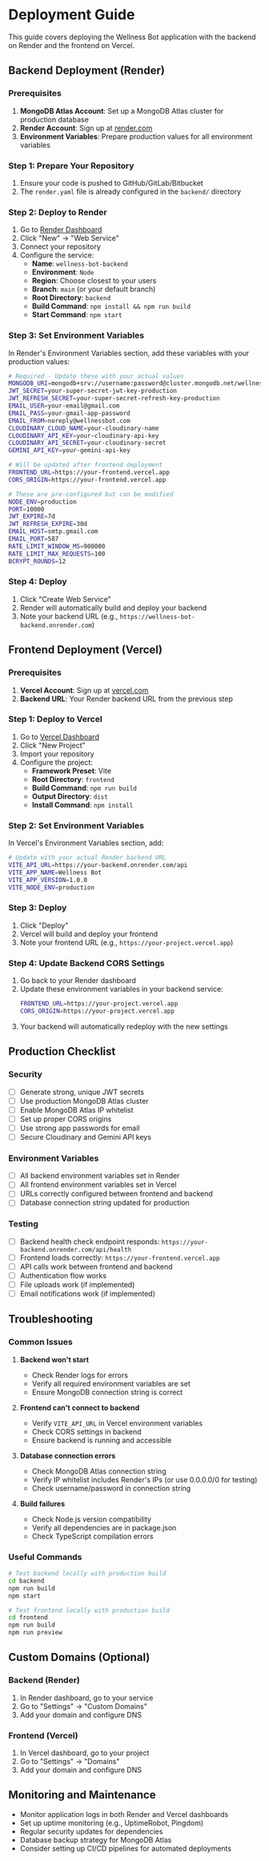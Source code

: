 # Deployment Guide

This guide covers deploying the Wellness Bot application with the backend on Render and the frontend on Vercel.

## Backend Deployment (Render)

### Prerequisites
1. **MongoDB Atlas Account**: Set up a MongoDB Atlas cluster for production database
2. **Render Account**: Sign up at [render.com](https://render.com)
3. **Environment Variables**: Prepare production values for all environment variables

### Step 1: Prepare Your Repository
1. Ensure your code is pushed to GitHub/GitLab/Bitbucket
2. The `render.yaml` file is already configured in the `backend/` directory

### Step 2: Deploy to Render
1. Go to [Render Dashboard](https://dashboard.render.com)
2. Click "New" → "Web Service"
3. Connect your repository
4. Configure the service:
   - **Name**: `wellness-bot-backend`
   - **Environment**: `Node`
   - **Region**: Choose closest to your users
   - **Branch**: `main` (or your default branch)
   - **Root Directory**: `backend`
   - **Build Command**: `npm install && npm run build`
   - **Start Command**: `npm start`

### Step 3: Set Environment Variables
In Render's Environment Variables section, add these variables with your production values:

```bash
# Required - Update these with your actual values
MONGODB_URI=mongodb+srv://username:password@cluster.mongodb.net/wellness-bot
JWT_SECRET=your-super-secret-jwt-key-production
JWT_REFRESH_SECRET=your-super-secret-refresh-key-production
EMAIL_USER=your-email@gmail.com
EMAIL_PASS=your-gmail-app-password
EMAIL_FROM=noreply@wellnessbot.com
CLOUDINARY_CLOUD_NAME=your-cloudinary-name
CLOUDINARY_API_KEY=your-cloudinary-api-key
CLOUDINARY_API_SECRET=your-cloudinary-secret
GEMINI_API_KEY=your-gemini-api-key

# Will be updated after frontend deployment
FRONTEND_URL=https://your-frontend.vercel.app
CORS_ORIGIN=https://your-frontend.vercel.app

# These are pre-configured but can be modified
NODE_ENV=production
PORT=10000
JWT_EXPIRE=7d
JWT_REFRESH_EXPIRE=30d
EMAIL_HOST=smtp.gmail.com
EMAIL_PORT=587
RATE_LIMIT_WINDOW_MS=900000
RATE_LIMIT_MAX_REQUESTS=100
BCRYPT_ROUNDS=12
```

### Step 4: Deploy
1. Click "Create Web Service"
2. Render will automatically build and deploy your backend
3. Note your backend URL (e.g., `https://wellness-bot-backend.onrender.com`)

## Frontend Deployment (Vercel)

### Prerequisites
1. **Vercel Account**: Sign up at [vercel.com](https://vercel.com)
2. **Backend URL**: Your Render backend URL from the previous step

### Step 1: Deploy to Vercel
1. Go to [Vercel Dashboard](https://vercel.com/dashboard)
2. Click "New Project"
3. Import your repository
4. Configure the project:
   - **Framework Preset**: Vite
   - **Root Directory**: `frontend`
   - **Build Command**: `npm run build`
   - **Output Directory**: `dist`
   - **Install Command**: `npm install`

### Step 2: Set Environment Variables
In Vercel's Environment Variables section, add:

```bash
# Update with your actual Render backend URL
VITE_API_URL=https://your-backend.onrender.com/api
VITE_APP_NAME=Wellness Bot
VITE_APP_VERSION=1.0.0
VITE_NODE_ENV=production
```

### Step 3: Deploy
1. Click "Deploy"
2. Vercel will build and deploy your frontend
3. Note your frontend URL (e.g., `https://your-project.vercel.app`)

### Step 4: Update Backend CORS Settings
1. Go back to your Render dashboard
2. Update these environment variables in your backend service:
   ```bash
   FRONTEND_URL=https://your-project.vercel.app
   CORS_ORIGIN=https://your-project.vercel.app
   ```
3. Your backend will automatically redeploy with the new settings

## Production Checklist

### Security
- [ ] Generate strong, unique JWT secrets
- [ ] Use production MongoDB Atlas cluster
- [ ] Enable MongoDB Atlas IP whitelist
- [ ] Set up proper CORS origins
- [ ] Use strong app passwords for email
- [ ] Secure Cloudinary and Gemini API keys

### Environment Variables
- [ ] All backend environment variables set in Render
- [ ] All frontend environment variables set in Vercel
- [ ] URLs correctly configured between frontend and backend
- [ ] Database connection string updated for production

### Testing
- [ ] Backend health check endpoint responds: `https://your-backend.onrender.com/api/health`
- [ ] Frontend loads correctly: `https://your-frontend.vercel.app`
- [ ] API calls work between frontend and backend
- [ ] Authentication flow works
- [ ] File uploads work (if implemented)
- [ ] Email notifications work (if implemented)

## Troubleshooting

### Common Issues

1. **Backend won't start**
   - Check Render logs for errors
   - Verify all required environment variables are set
   - Ensure MongoDB connection string is correct

2. **Frontend can't connect to backend**
   - Verify `VITE_API_URL` in Vercel environment variables
   - Check CORS settings in backend
   - Ensure backend is running and accessible

3. **Database connection errors**
   - Check MongoDB Atlas connection string
   - Verify IP whitelist includes Render's IPs (or use 0.0.0.0/0 for testing)
   - Check username/password in connection string

4. **Build failures**
   - Check Node.js version compatibility
   - Verify all dependencies are in package.json
   - Check TypeScript compilation errors

### Useful Commands

```bash
# Test backend locally with production build
cd backend
npm run build
npm start

# Test frontend locally with production build
cd frontend
npm run build
npm run preview
```

## Custom Domains (Optional)

### Backend (Render)
1. In Render dashboard, go to your service
2. Go to "Settings" → "Custom Domains"
3. Add your domain and configure DNS

### Frontend (Vercel)
1. In Vercel dashboard, go to your project
2. Go to "Settings" → "Domains"
3. Add your domain and configure DNS

## Monitoring and Maintenance

- Monitor application logs in both Render and Vercel dashboards
- Set up uptime monitoring (e.g., UptimeRobot, Pingdom)
- Regular security updates for dependencies
- Database backup strategy for MongoDB Atlas
- Consider setting up CI/CD pipelines for automated deployments
